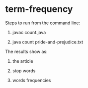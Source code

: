 # term-frequency
Steps to run from the command line:

1. javac count.java

2. java count pride-and-prejudice.txt


The results show as:

1. the article

2. stop words

3. words frequencies

